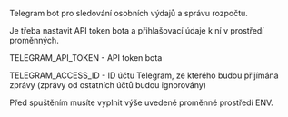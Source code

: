 Telegram bot pro sledování osobních výdajů a správu rozpočtu.

Je třeba nastavit API token bota a přihlašovací údaje k ní v prostředí proměnných.

TELEGRAM_API_TOKEN - API token bota

TELEGRAM_ACCESS_ID - ID účtu Telegram, ze kterého budou přijímána zprávy (zprávy od ostatních účtů budou ignorovány)

Před spuštěním musíte vyplnit výše uvedené proměnné prostředí ENV. 